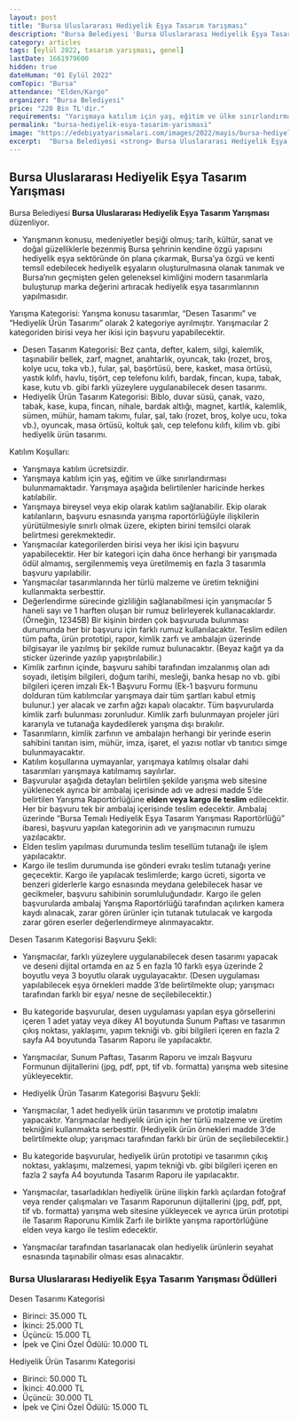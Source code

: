 ```yaml
---
layout: post
title: "Bursa Uluslararası Hediyelik Eşya Tasarım Yarışması"
description: "Bursa Belediyesi 'Bursa Uluslararası Hediyelik Eşya Tasarım Yarışması' düzenliyor."
category: articles
tags: [eylül 2022, tasarım yarışması, genel]
lastDate: 1661979600
hidden: true
dateHuman: "01 Eylül 2022"
comTopic: "Bursa"
attendance: "Elden/Kargo"
organizer: "Bursa Belediyesi"
price: "220 Bin TL'dir."
requirements: "Yarışmaya katılım için yaş, eğitim ve ülke sınırlandırması bulunmamaktadır."
permalink: "bursa-hediyelik-esya-tasarim-yarismasi"
image: "https://edebiyatyarismalari.com/images/2022/mayis/bursa-hediyelik-esya-tasarim-yarismasi.jpg"
excerpt:  "Bursa Belediyesi <strong> Bursa Uluslararası Hediyelik Eşya Tasarım Yarışması</strong> düzenliyor."
---
```


## Bursa Uluslararası Hediyelik Eşya Tasarım Yarışması
Bursa Belediyesi **Bursa Uluslararası Hediyelik Eşya Tasarım Yarışması** düzenliyor.

- Yarışmanın konusu, medeniyetler beşiği olmuş; tarih, kültür, sanat ve doğal güzelliklerle bezenmiş Bursa şehrinin kendine özgü yapısını hediyelik eşya sektöründe ön plana çıkarmak, Bursa’ya özgü ve kenti temsil edebilecek hediyelik eşyaların oluşturulmasına olanak tanımak ve Bursa’nın geçmişten gelen geleneksel kimliğini modern tasarımlarla buluşturup marka değerini artıracak hediyelik eşya tasarımlarının yapılmasıdır.

Yarışma Kategorisi:
Yarışma konusu tasarımlar, “Desen Tasarımı” ve “Hediyelik Ürün Tasarımı” olarak 2 kategoriye ayrılmıştır. Yarışmacılar 2 kategoriden birisi veya her ikisi için başvuru yapabilecektir.
- Desen Tasarım Kategorisi: Bez çanta, defter, kalem, silgi, kalemlik, taşınabilir bellek, zarf, magnet, anahtarlık, oyuncak, takı (rozet, broş, kolye ucu, toka vb.), fular, şal, başörtüsü, bere, kasket, masa örtüsü, yastık kılıfı, havlu, tişört, cep telefonu kılıfı, bardak, fincan, kupa, tabak, kase, kutu vb. gibi farklı yüzeylere uygulanabilecek desen tasarımı.
- Hediyelik Ürün Tasarım Kategorisi: Biblo, duvar süsü, çanak, vazo, tabak, kase, kupa, fincan, nihale, bardak altlığı, magnet, kartlık, kalemlik, sümen, mühür, hamam takımı, fular, şal, takı (rozet, broş, kolye ucu, toka vb.), oyuncak, masa örtüsü, koltuk şalı, cep telefonu kılıfı, kilim vb. gibi hediyelik ürün tasarımı.


Katılım Koşulları:
- Yarışmaya katılım ücretsizdir.
- Yarışmaya katılım için yaş, eğitim ve ülke sınırlandırması bulunmamaktadır. Yarışmaya aşağıda belirtilenler haricinde herkes katılabilir.
- Yarışmaya bireysel veya ekip olarak katılım sağlanabilir. Ekip olarak katılanların, başvuru esnasında yarışma raportörlüğüyle ilişkilerin yürütülmesiyle sınırlı olmak üzere, ekipten birini temsilci olarak belirtmesi gerekmektedir.
- Yarışmacılar kategorilerden birisi veya her ikisi için başvuru yapabilecektir. Her bir kategori için daha önce herhangi bir yarışmada ödül almamış, sergilenmemiş veya üretilmemiş en fazla 3 tasarımla başvuru yapılabilir.
- Yarışmacılar tasarımlarında her türlü malzeme ve üretim tekniğini kullanmakta serbesttir.
- Değerlendirme sürecinde gizliliğin sağlanabilmesi için yarışmacılar 5 haneli sayı ve 1 harften oluşan bir rumuz belirleyerek kullanacaklardır. (Örneğin, 12345B) Bir kişinin birden çok başvuruda bulunması durumunda her bir başvuru için farklı rumuz kullanılacaktır. Teslim edilen tüm pafta, ürün prototipi, rapor, kimlik zarfı ve ambalajın üzerinde bilgisayar ile yazılmış bir şekilde rumuz bulunacaktır. (Beyaz kağıt ya da sticker üzerinde yazılıp yapıştırılabilir.)
- Kimlik zarfının içinde, başvuru sahibi tarafından imzalanmış olan adı soyadı, iletişim bilgileri, doğum tarihi, mesleği, banka hesap no vb. gibi bilgileri içeren imzalı Ek-1 Başvuru Formu (Ek-1 başvuru formunu dolduran tüm katılımcılar yarışmaya dair tüm şartları kabul etmiş bulunur.) yer alacak ve zarfın ağzı kapalı olacaktır. Tüm başvurularda kimlik zarfı bulunması zorunludur. Kimlik zarfı bulunmayan projeler jüri kararıyla ve tutanağa kaydedilerek yarışma dışı bırakılır.
- Tasarımların, kimlik zarfının ve ambalajın herhangi bir yerinde eserin sahibini tanıtan isim, mühür, imza, işaret, el yazısı notlar vb tanıtıcı simge bulunmayacaktır.
- Katılım koşullarına uymayanlar, yarışmaya katılmış olsalar dahi tasarımları yarışmaya katılmamış sayılırlar.
- Başvurular aşağıda detayları belirtilen şekilde yarışma web sitesine yüklenecek ayrıca bir ambalaj içerisinde adı ve adresi madde 5’de belirtilen Yarışma Raportörlüğüne **elden veya kargo ile teslim** edilecektir. Her bir başvuru tek bir ambalaj içerisinde teslim edecektir. Ambalaj üzerinde “Bursa Temalı
Hediyelik Eşya Tasarım Yarışması Raportörlüğü” ibaresi, başvuru yapılan kategorinin adı ve yarışmacının rumuzu yazılacaktır.
- Elden teslim yapılması durumunda teslim tesellüm tutanağı ile işlem yapılacaktır. 
- Kargo ile teslim durumunda ise gönderi evrakı teslim tutanağı yerine geçecektir. Kargo ile yapılacak teslimlerde; kargo ücreti, sigorta ve benzeri giderlerle kargo esnasında meydana gelebilecek hasar ve gecikmeler, başvuru sahibinin sorumluluğundadır. Kargo ile gelen başvurularda ambalaj Yarışma Raportörlüğü tarafından açılırken kamera kaydı alınacak, zarar gören ürünler için tutanak tutulacak ve kargoda zarar gören eserler değerlendirmeye alınmayacaktır.

Desen Tasarım Kategorisi Başvuru Şekli:
- Yarışmacılar, farklı yüzeylere uygulanabilecek desen tasarımı yapacak ve deseni dijital ortamda en az 5 en fazla 10 farklı eşya üzerinde 2 boyutlu veya 3 boyutlu olarak uygulayacaktır. (Desen uygulaması yapılabilecek eşya örnekleri madde 3’de belirtilmekte olup; yarışmacı tarafından farklı bir eşya/ nesne de seçilebilecektir.)
- Bu kategoride başvurular, desen uygulaması yapılan eşya görsellerini içeren 1 adet yatay veya dikey A1 boyutunda Sunum Paftası ve tasarımın çıkış noktası, yaklaşımı, yapım tekniği vb. gibi bilgileri içeren en fazla 2 sayfa A4 boyutunda Tasarım Raporu ile yapılacaktır.
- Yarışmacılar, Sunum Paftası, Tasarım Raporu ve imzalı Başvuru Formunun dijitallerini (jpg, pdf, ppt, tif vb. formatta) yarışma web sitesine yükleyecektir.

- Hediyelik Ürün Tasarım Kategorisi Başvuru Şekli:
- Yarışmacılar, 1 adet hediyelik ürün tasarımını ve prototip imalatını yapacaktır. Yarışmacılar hediyelik ürün için her türlü malzeme ve üretim tekniğini kullanmakta serbesttir. (Hediyelik ürün örnekleri madde 3’de belirtilmekte olup; yarışmacı tarafından farklı bir ürün de seçilebilecektir.)
- Bu kategoride başvurular, hediyelik ürün prototipi ve tasarımın çıkış noktası, yaklaşımı, malzemesi, yapım tekniği vb. gibi bilgileri içeren en fazla 2 sayfa A4 boyutunda Tasarım Raporu ile yapılacaktır.
- Yarışmacılar, tasarladıkları hediyelik ürüne ilişkin farklı açılardan fotoğraf veya render çalışmaları ve Tasarım Raporunun dijitallerini (jpg, pdf, ppt, tif vb. formatta) yarışma web sitesine yükleyecek ve ayrıca ürün prototipi ile Tasarım Raporunu Kimlik Zarfı ile birlikte yarışma raportörlüğüne elden veya kargo ile teslim edecektir.
- Yarışmacılar tarafından tasarlanacak olan hediyelik ürünlerin seyahat esnasında taşınabilir olması esas alınacaktır.


### Bursa Uluslararası Hediyelik Eşya Tasarım Yarışması Ödülleri
Desen Tasarımı Kategorisi
- Birinci: 35.000 TL
- İkinci: 25.000 TL
- Üçüncü: 15.000 TL
- İpek ve Çini Özel Ödülü: 10.000 TL

Hediyelik Ürün Tasarımı Kategorisi
- Birinci: 50.000 TL
- İkinci: 40.000 TL
- Üçüncü: 30.000 TL
- İpek ve Çini Özel Ödülü: 15.000 TL